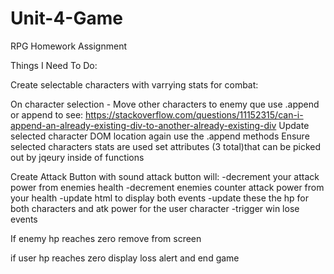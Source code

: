 # Unit-4-Game
RPG Homework Assignment

Things I Need To Do:

Create selectable characters with varrying stats for combat:


On character selection -
    Move other characters to enemy que
        use .append or append to see: https://stackoverflow.com/questions/11152315/can-i-append-an-already-existing-div-to-another-already-existing-div
    Update selected character DOM location
        again use the .append methods
    Ensure selected characters stats are used
        set attributes (3 total)that can be picked out by jqeury inside of functions

Create Attack Button with sound
    attack button will:
        -decrement your attack power from enemies health 
        -decrement enemies counter attack power from your health
        -update html to display both events
        -update these the hp for both characters and atk power for the user character
        -trigger win lose events

If enemy hp reaches zero remove from screen

if user hp reaches zero display loss alert and end game












